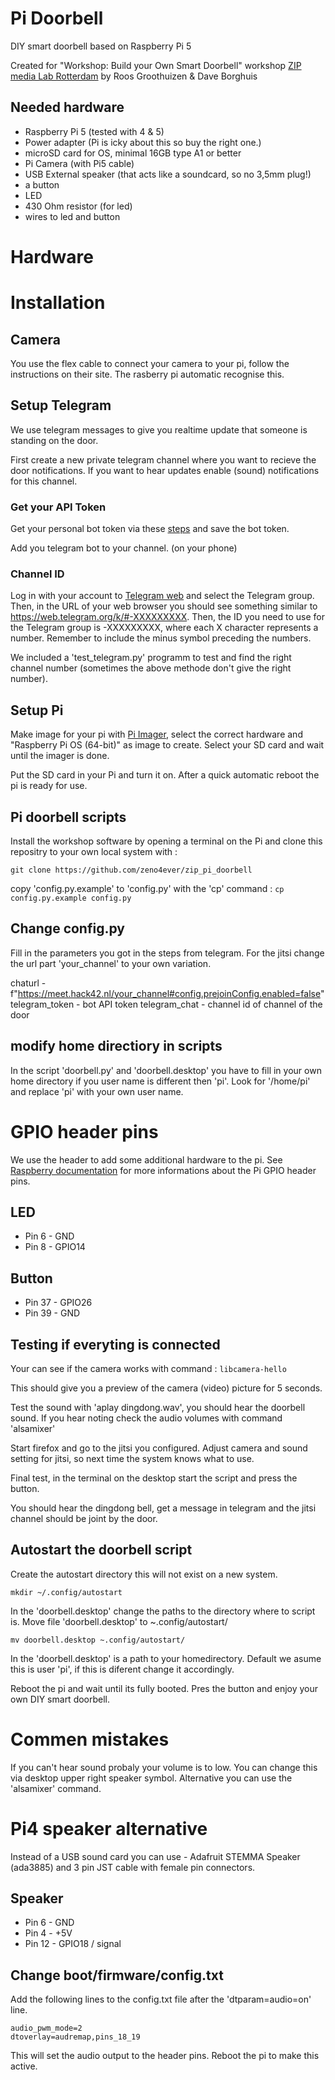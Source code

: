 # Pi Doorbell
DIY smart doorbell based on Raspberry Pi 5

Created for "Workshop: Build your Own Smart Doorbell" workshop [ZIP media Lab Rotterdam](https://zipspace.nl) by Roos Groothuizen & Dave Borghuis

## Needed hardware

- Raspberry Pi 5 (tested with 4 & 5)
- Power adapter (Pi is icky about this so buy the right one.)
- microSD card for OS, minimal 16GB type A1 or better
- Pi Camera (with Pi5 cable)
- USB External speaker (that acts like a soundcard, so no 3,5mm plug!)
- a button
- LED
- 430 Ohm resistor (for led)
- wires to led and button

# Hardware



# Installation

## Camera
You use the flex cable to connect your camera to your pi, follow the instructions on their site. The rasberry pi  automatic recognise this.


## Setup Telegram

We use telegram messages to give you realtime update that someone is standing on the door. 

First create a new private telegram channel where you want to recieve the door notifications. If you want to hear updates enable (sound) notifications for this channel.

### Get your API Token

Get your personal bot token via these [steps](https://core.telegram.org/bots/features#creating-a-new-bot) and save the bot token. 

Add you telegram bot to your channel. (on your phone)

### Channel ID

Log in with your account to [Telegram web](https://web.telegram.org) and select the Telegram group. Then, in the URL of your web browser you should see something similar to https://web.telegram.org/k/#-XXXXXXXXX. Then, the ID you need to use for the Telegram group is -XXXXXXXXX, where each X character represents a number. Remember to include the minus symbol preceding the numbers.

We included a 'test_telegram.py' programm to test and find the right channel number (sometimes the above methode don't give the right number).


## Setup Pi
Make image for your pi with [Pi Imager](https://www.raspberrypi.com/software/), select the correct hardware and "Raspberry Pi OS (64-bit)" as image to create. Select your SD card and wait until the imager is done.

Put the SD card in your Pi and turn it on.  After a quick automatic reboot the pi is ready for use. 

## Pi doorbell scripts
Install the workshop software by opening a terminal on the Pi and clone this repositry to your own local system with :

`git clone https://github.com/zeno4ever/zip_pi_doorbell`

copy 'config.py.example' to 'config.py' with the 'cp' command :
`cp config.py.example config.py`


## Change config.py 
Fill in the parameters you got in the steps from telegram. For the jitsi change the url   part 'your_channel' to your own variation.

chaturl -  f"https://meet.hack42.nl/your_channel#config.prejoinConfig.enabled=false" 
telegram_token - bot API token
telegram_chat - channel id of channel of the door

## modify home directiory in scripts
In the script 'doorbell.py' and 'doorbell.desktop' you have to fill in your own home directory if you user name is different then 'pi'. Look for '/home/pi' and replace 'pi' with your own user name.

# GPIO header pins

We use the header to add some additional hardware to the pi. See [Raspberry documentation](https://www.raspberrypi.com/documentation/computers/raspberry-pi.html#gpio) for more informations about the Pi GPIO header pins. 

## LED

- Pin 6 - GND
- Pin 8 - GPIO14


## Button

- Pin 37 - GPIO26
- Pin 39 - GND

## Testing if everyting is connected

Your can see if the camera works with command :
`libcamera-hello`

This should give you a preview of the camera (video) picture for 5 seconds.

Test the sound with 'aplay dingdong.wav', you should hear the doorbell sound. If you hear noting check the audio volumes with command 'alsamixer'

Start firefox and go to the jitsi you configured. Adjust camera and sound setting for jitsi, so next time the system knows what to use.

Final test, in the terminal on the desktop start the script and press the button.

You should hear the dingdong bell, get a message in telegram and the jitsi channel should be joint by the door.

## Autostart the doorbell script

Create the autostart directory this will not exist on a new system.

`mkdir ~/.config/autostart`

In the 'doorbell.desktop' change the paths to the directory where to script is. Move file 'doorbell.desktop' to ~.config/autostart/

`mv doorbell.desktop ~.config/autostart/`

In the 'doorbell.desktop' is a path to your homedirectory. Default we asume this is user 'pi', if this is diferent change it accordingly.

Reboot the pi and wait until its fully booted. Pres the button and enjoy your own DIY smart doorbell.

# Commen mistakes 

If you can't hear sound probaly your volume is to low. You can change this via desktop upper right speaker symbol.  Alternative you can use the 'alsamixer' command.

# Pi4 speaker alternative
Instead of a USB sound card you can use - Adafruit STEMMA Speaker (ada3885) and 3 pin JST cable with female pin connectors.

## Speaker

- Pin 6 - GND
- Pin 4 - +5V
- Pin 12 - GPIO18 / signal


## Change boot/firmware/config.txt

Add the following lines to the config.txt file after the 'dtparam=audio=on' line.

    audio_pwm_mode=2
    dtoverlay=audremap,pins_18_19

This will set the audio output to the header pins. Reboot the pi to make this active.